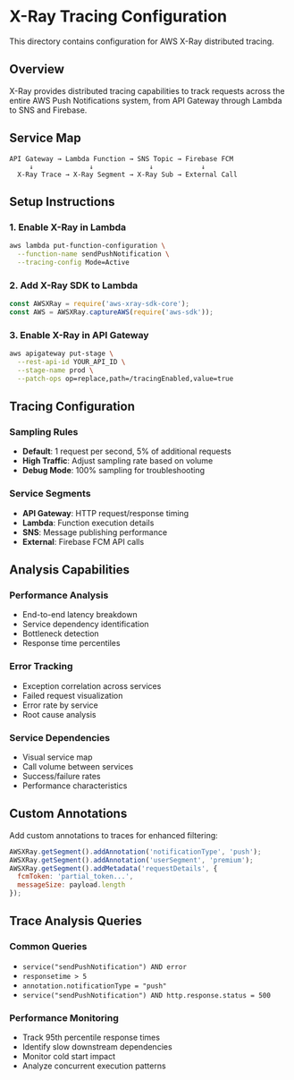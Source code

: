# X-Ray Tracing Configuration

This directory contains configuration for AWS X-Ray distributed tracing.

## Overview

X-Ray provides distributed tracing capabilities to track requests across the entire AWS Push Notifications system, from API Gateway through Lambda to SNS and Firebase.

## Service Map

```
API Gateway → Lambda Function → SNS Topic → Firebase FCM
     ↓              ↓              ↓            ↓
  X-Ray Trace → X-Ray Segment → X-Ray Sub → External Call
```

## Setup Instructions

### 1. Enable X-Ray in Lambda
```bash
aws lambda put-function-configuration \
  --function-name sendPushNotification \
  --tracing-config Mode=Active
```

### 2. Add X-Ray SDK to Lambda
```javascript
const AWSXRay = require('aws-xray-sdk-core');
const AWS = AWSXRay.captureAWS(require('aws-sdk'));
```

### 3. Enable X-Ray in API Gateway
```bash
aws apigateway put-stage \
  --rest-api-id YOUR_API_ID \
  --stage-name prod \
  --patch-ops op=replace,path=/tracingEnabled,value=true
```

## Tracing Configuration

### Sampling Rules
- **Default**: 1 request per second, 5% of additional requests
- **High Traffic**: Adjust sampling rate based on volume
- **Debug Mode**: 100% sampling for troubleshooting

### Service Segments
- **API Gateway**: HTTP request/response timing
- **Lambda**: Function execution details
- **SNS**: Message publishing performance
- **External**: Firebase FCM API calls

## Analysis Capabilities

### Performance Analysis
- End-to-end latency breakdown
- Service dependency identification
- Bottleneck detection
- Response time percentiles

### Error Tracking
- Exception correlation across services
- Failed request visualization
- Error rate by service
- Root cause analysis

### Service Dependencies
- Visual service map
- Call volume between services
- Success/failure rates
- Performance characteristics

## Custom Annotations

Add custom annotations to traces for enhanced filtering:

```javascript
AWSXRay.getSegment().addAnnotation('notificationType', 'push');
AWSXRay.getSegment().addAnnotation('userSegment', 'premium');
AWSXRay.getSegment().addMetadata('requestDetails', {
  fcmToken: 'partial_token...',
  messageSize: payload.length
});
```

## Trace Analysis Queries

### Common Queries
- `service("sendPushNotification") AND error`
- `responsetime > 5`
- `annotation.notificationType = "push"`
- `service("sendPushNotification") AND http.response.status = 500`

### Performance Monitoring
- Track 95th percentile response times
- Identify slow downstream dependencies
- Monitor cold start impact
- Analyze concurrent execution patterns